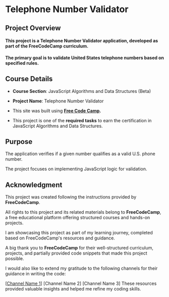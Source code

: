 # **Telephone Number Validator**

## **Project Overview**

#### This project is a **Telephone Number Validator application**, developed as part of the FreeCodeCamp curriculum. 

#### The primary goal is to validate United States telephone numbers based on specified rules.

## **Course Details**

+ **Course Section**: JavaScript Algorithms and Data Structures (Beta)
  
+ **Project Name**: Telephone Number Validator
  
+ This site was built using **[Free Code Camp](https://www.freecodecamp.org/).**
  
+ This project is one of the **required tasks** to earn the certification in JavaScript Algorithms and Data Structures.

## **Purpose**

The application verifies if a given number qualifies as a valid U.S. phone number.

The project focuses on implementing JavaScript logic for validation.

## **Acknowledgment**

This project was created following the instructions provided by **FreeCodeCamp**.

All rights to this project and its related materials belong to **FreeCodeCamp**, a free educational platform offering structured courses and hands-on projects.

I am showcasing this project as part of my learning journey, completed based on FreeCodeCamp's resources and guidance.

A big thank you to **FreeCodeCamp** for their well-structured curriculum, projects, and partially provided code snippets that made this project possible.

I would also like to extend my gratitude to the following channels for their guidance in writing the code:

[[Channel Name 1](https://www.youtube.com/@codeManS)]
[Channel Name 2]
[Channel Name 3]
These resources provided valuable insights and helped me refine my coding skills.
